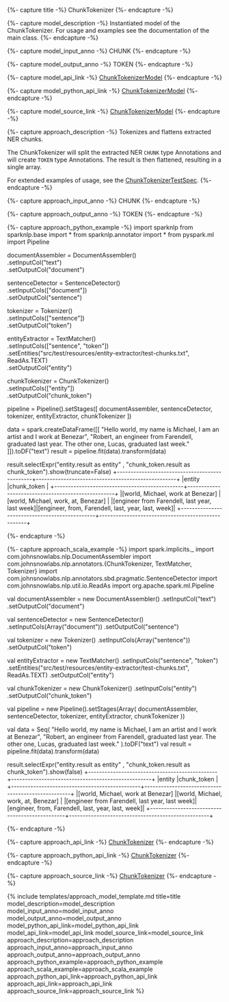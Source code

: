 {%- capture title -%}
ChunkTokenizer
{%- endcapture -%}

{%- capture model_description -%}
Instantiated model of the ChunkTokenizer.
For usage and examples see the documentation of the main class.
{%- endcapture -%}

{%- capture model_input_anno -%}
CHUNK
{%- endcapture -%}

{%- capture model_output_anno -%}
TOKEN
{%- endcapture -%}

{%- capture model_api_link -%}
[ChunkTokenizerModel](https://nlp.johnsnowlabs.com/api/com/johnsnowlabs/nlp/annotators/ChunkTokenizerModel)
{%- endcapture -%}

{%- capture model_python_api_link -%}
[ChunkTokenizerModel](https://nlp.johnsnowlabs.com/api/python/reference/autosummary/sparknlp.annotator.ChunkTokenizerModel.html)
{%- endcapture -%}

{%- capture model_source_link -%}
[ChunkTokenizerModel](https://github.com/JohnSnowLabs/spark-nlp/tree/master/src/main/scala/com/johnsnowlabs/nlp/annotators/ChunkTokenizerModel.scala)
{%- endcapture -%}

{%- capture approach_description -%}
Tokenizes and flattens extracted NER chunks.

The ChunkTokenizer will split the extracted NER `CHUNK` type Annotations and will create `TOKEN` type Annotations.
The result is then flattened, resulting in a single array.

For extended examples of usage, see the [ChunkTokenizerTestSpec](https://github.com/JohnSnowLabs/spark-nlp/blob/master/src/test/scala/com/johnsnowlabs/nlp/annotators/ChunkTokenizerTestSpec.scala).
{%- endcapture -%}

{%- capture approach_input_anno -%}
CHUNK
{%- endcapture -%}

{%- capture approach_output_anno -%}
TOKEN
{%- endcapture -%}

{%- capture approach_python_example -%}
import sparknlp
from sparknlp.base import *
from sparknlp.annotator import *
from pyspark.ml import Pipeline

documentAssembler = DocumentAssembler() \
    .setInputCol("text") \
    .setOutputCol("document")

sentenceDetector = SentenceDetector() \
    .setInputCols(["document"]) \
    .setOutputCol("sentence")

tokenizer = Tokenizer() \
    .setInputCols(["sentence"]) \
    .setOutputCol("token")

entityExtractor = TextMatcher() \
    .setInputCols(["sentence", "token"]) \
    .setEntities("src/test/resources/entity-extractor/test-chunks.txt", ReadAs.TEXT) \
    .setOutputCol("entity")

chunkTokenizer = ChunkTokenizer() \
    .setInputCols(["entity"]) \
    .setOutputCol("chunk_token")

pipeline = Pipeline().setStages([
      documentAssembler,
      sentenceDetector,
      tokenizer,
      entityExtractor,
      chunkTokenizer
    ])

data = spark.createDataFrame([[
    "Hello world, my name is Michael, I am an artist and I work at Benezar",
    "Robert, an engineer from Farendell, graduated last year. The other one, Lucas, graduated last week."
]]).toDF("text")
result = pipeline.fit(data).transform(data)

result.selectExpr("entity.result as entity" , "chunk_token.result as chunk_token").show(truncate=False)
+-----------------------------------------------+---------------------------------------------------+
|entity                                         |chunk_token                                        |
+-----------------------------------------------+---------------------------------------------------+
|[world, Michael, work at Benezar]              |[world, Michael, work, at, Benezar]                |
|[engineer from Farendell, last year, last week]|[engineer, from, Farendell, last, year, last, week]|
+-----------------------------------------------+---------------------------------------------------+

{%- endcapture -%}

{%- capture approach_scala_example -%}
import spark.implicits._
import com.johnsnowlabs.nlp.DocumentAssembler
import com.johnsnowlabs.nlp.annotators.{ChunkTokenizer, TextMatcher, Tokenizer}
import com.johnsnowlabs.nlp.annotators.sbd.pragmatic.SentenceDetector
import com.johnsnowlabs.nlp.util.io.ReadAs
import org.apache.spark.ml.Pipeline

val documentAssembler = new DocumentAssembler()
  .setInputCol("text")
  .setOutputCol("document")

val sentenceDetector = new SentenceDetector()
  .setInputCols(Array("document"))
  .setOutputCol("sentence")

val tokenizer = new Tokenizer()
  .setInputCols(Array("sentence"))
  .setOutputCol("token")

val entityExtractor = new TextMatcher()
  .setInputCols("sentence", "token")
  .setEntities("src/test/resources/entity-extractor/test-chunks.txt", ReadAs.TEXT)
  .setOutputCol("entity")

val chunkTokenizer = new ChunkTokenizer()
  .setInputCols("entity")
  .setOutputCol("chunk_token")

val pipeline = new Pipeline().setStages(Array(
    documentAssembler,
    sentenceDetector,
    tokenizer,
    entityExtractor,
    chunkTokenizer
  ))

val data = Seq(
  "Hello world, my name is Michael, I am an artist and I work at Benezar",
  "Robert, an engineer from Farendell, graduated last year. The other one, Lucas, graduated last week."
).toDF("text")
val result = pipeline.fit(data).transform(data)

result.selectExpr("entity.result as entity" , "chunk_token.result as chunk_token").show(false)
+-----------------------------------------------+---------------------------------------------------+
|entity                                         |chunk_token                                        |
+-----------------------------------------------+---------------------------------------------------+
|[world, Michael, work at Benezar]              |[world, Michael, work, at, Benezar]                |
|[engineer from Farendell, last year, last week]|[engineer, from, Farendell, last, year, last, week]|
+-----------------------------------------------+---------------------------------------------------+

{%- endcapture -%}

{%- capture approach_api_link -%}
[ChunkTokenizer](https://nlp.johnsnowlabs.com/api/com/johnsnowlabs/nlp/annotators/ChunkTokenizer)
{%- endcapture -%}

{%- capture approach_python_api_link -%}
[ChunkTokenizer](https://nlp.johnsnowlabs.com/api/python/reference/autosummary/sparknlp.annotator.ChunkTokenizer.html)
{%- endcapture -%}

{%- capture approach_source_link -%}
[ChunkTokenizer](https://github.com/JohnSnowLabs/spark-nlp/tree/master/src/main/scala/com/johnsnowlabs/nlp/annotators/ChunkTokenizer.scala)
{%- endcapture -%}


{% include templates/approach_model_template.md
title=title
model_description=model_description
model_input_anno=model_input_anno
model_output_anno=model_output_anno
model_python_api_link=model_python_api_link
model_api_link=model_api_link
model_source_link=model_source_link
approach_description=approach_description
approach_input_anno=approach_input_anno
approach_output_anno=approach_output_anno
approach_python_example=approach_python_example
approach_scala_example=approach_scala_example
approach_python_api_link=approach_python_api_link
approach_api_link=approach_api_link
approach_source_link=approach_source_link
%}
